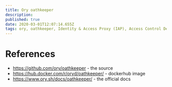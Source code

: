 ```yaml
---
title: Ory oathkeeper
description: 
published: true
date: 2020-03-01T12:07:14.655Z
tags: ory, oathkeeper, Identity & Access Proxy (IAP), Access Control Decision API, AWS API Gateway
---
```


# References
* https://github.com/ory/oathkeeper - the source
* https://hub.docker.com/r/oryd/oathkeeper/ - dockerhub image
* https://www.ory.sh/docs/oathkeeper/ - the official docs